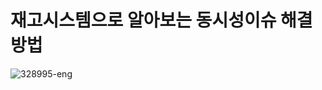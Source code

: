 # 재고시스템으로 알아보는 동시성이슈 해결방법

![328995-eng](https://github.com/jjeongdong/Stock/assets/112836685/cf8816f6-ad25-4158-8cc0-39cb5a5180cf)
